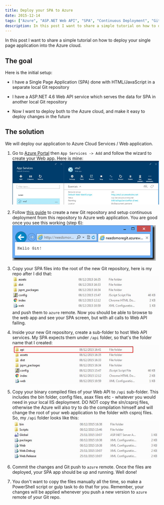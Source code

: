 ```yaml
---
title: Deploy your SPA to Azure
date: 2015-12-14
tags: ["Azure", "ASP.NET Web API", "SPA", "Continuous Deployment", "Git"]
description: In this post I want to share a simple tutorial on how to deploy your single page application into the Azure cloud. I have a Single Page Application (SPA) done with HTML/JavaScript in a separate local Git repository. I alsp have a ASP.NET 4.6 Web API service which serves the data for SPA in another local Git repository. Now I want to deploy both to the Azure cloud, and make it easy to deploy changes in the future.
---
```

In this post I want to share a simple tutorial on how to deploy your single page application into the Azure cloud.

The goal
------------

Here is the initial setup:

- I have a Single Page Application (SPA) done with HTML/JavaScript in a separate local Git repository

- I have a ASP.NET 4.6 Web API service which serves the data for SPA in another local Git repository

- Now I want to deploy both to the Azure cloud, and make it easy to deploy changes in the future

The solution
------------

We will deploy our application to Azure Cloud Services / Web application.

1. Go to [Azure Portal](https://portal.azure.com) then `App Services -> Add` and follow the wizard to create your Web app. Here is mine:
![Azure web app](azurewebapp.jpg)

2. Follow [this guide](https://azure.microsoft.com/en-us/documentation/articles/web-sites-publish-source-control/) to create a new Git repository and setup continuous deployment from this repository to Azure web application. You are good once you see this working (step 6):
![Hello git running in Azure](git-hello-git.png)

3. Copy your SPA files into the root of the new Git repository, here is my repo after I did that:
![SPA files in the repo](spa-copied-to-repo.jpg)
and push them to `azure` remote. Now you should be able to browse to the web app and see your SPA screen, but with all calls to Web API failing.

4. Inside your new Git repository, create a sub-folder to host Web API services. My SPA expects them under `/api` folder, so that's the folder name that I created:
![Web API files in the repo](webapi-copied-to-repo.jpg)

5. Copy your binary compiled files of your Web API to `/api` sub-folder. This includes the bin folder, config files, asax files etc - whatever you would need in your local IIS deployment. DO NOT copy the sln/csproj files, otherwise the Azure will also try to do the compilation himself and will change the root of your web application to the folder with csproj files. So, my `/api` folder looks like this:
![Web API folder contents](api-folder.jpg)

6. Commit the changes and Git push to `azure` remote. Once the files are deployed, your SPA app should be up and running. Well done!

7. You don't want to copy the files manually all the time, so make a PowerShell script or gulp task to do that for you. Remember, your changes will be applied whenever you push a new version to `azure` remote of your Git repo.